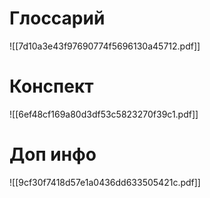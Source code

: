 # Глоссарий
![[7d10a3e43f97690774f5696130a45712.pdf]]
# Конспект
![[6ef48cf169a80d3df53c5823270f39c1.pdf]]
# Доп инфо
![[9cf30f7418d57e1a0436dd633505421c.pdf]]